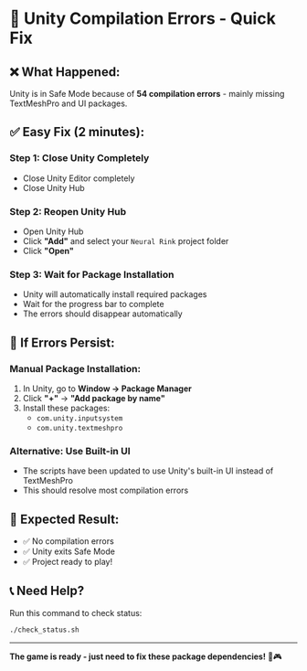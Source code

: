 # 🔧 Unity Compilation Errors - Quick Fix

## ❌ **What Happened:**
Unity is in Safe Mode because of **54 compilation errors** - mainly missing TextMeshPro and UI packages.

## ✅ **Easy Fix (2 minutes):**

### **Step 1: Close Unity Completely**
- Close Unity Editor completely
- Close Unity Hub

### **Step 2: Reopen Unity Hub**
- Open Unity Hub
- Click **"Add"** and select your `Neural Rink` project folder
- Click **"Open"**

### **Step 3: Wait for Package Installation**
- Unity will automatically install required packages
- Wait for the progress bar to complete
- The errors should disappear automatically

## 🎯 **If Errors Persist:**

### **Manual Package Installation:**
1. In Unity, go to **Window → Package Manager**
2. Click **"+"** → **"Add package by name"**
3. Install these packages:
   - `com.unity.inputsystem`
   - `com.unity.textmeshpro`

### **Alternative: Use Built-in UI**
- The scripts have been updated to use Unity's built-in UI instead of TextMeshPro
- This should resolve most compilation errors

## 🚀 **Expected Result:**
- ✅ No compilation errors
- ✅ Unity exits Safe Mode
- ✅ Project ready to play!

## 📞 **Need Help?**
Run this command to check status:
```bash
./check_status.sh
```

---
**The game is ready - just need to fix these package dependencies!** 🏒🎮
